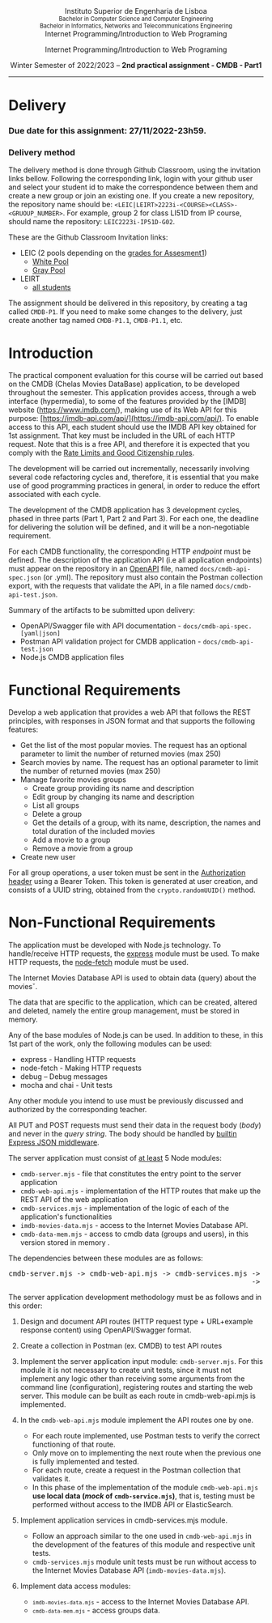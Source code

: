 <div style="text-align: center">
   Instituto Superior de Engenharia de Lisboa
   <div style="font-size: 80%">
   Bachelor in Computer Science and Computer Engineering
   <br>Bachelor in Informatics, Networks and Telecommunications Engineering
   </div>
   Internet Programming/Introduction to Web Programing

   Internet Programming/Introduction to Web Programing

   Winter Semester of 2022/2023 – **2nd practical assignment - CMDB - Part1**

</div>

---

# Delivery

### **Due date for this assignment: 27/11/2022-23h59**.

### **Delivery method**

The delivery method is done through Github Classroom, using the invitation links bellow. Following the corresponding link, login with your github user and select your student id to make the correspondence between them and create a new group or join an existing one. If you create a new repository, the repository name should be: `<LEIC|LEIRT>2223i-<COURSE><CLASS>-<GRUOUP_NUMBER>`. For example, group 2 for class LI51D from IP course, should name the repository: `LEIC2223i-IP51D-G02`.  

These are the Github Classroom Invitation links:

- LEIC (2 pools depending on the [grades for Assesment1](https://2223moodle.isel.pt/mod/resource/view.php?id=124853))
  - [White Pool](https://classroom.github.com/a/JL8hcNB_)
  - [Gray Pool](https://classroom.github.com/a/rBOkvg8r)
- LEIRT
  - [all students](https://classroom.github.com/a/WgQbraQn)

The assignment should be delivered in this repository, by creating a tag called `CMDB-P1`. If you need to make some changes to the delivery, just create another tag named `CMDB-P1.1`, `CMDB-P1.1`, etc.

# Introduction

The practical component evaluation for this course will be carried out based on the CMDB (Chelas Movies DataBase) application, to be developed throughout the semester. This application provides access, through a web interface (hypermedia), to some of the features provided by the [IMDB] website (https://www.imdb.com/), making use of its Web API for this purpose:
[https://imdb-api.com/api/](https://imdb-api.com/api/). 
To enable access to this API, each student should use the IMDB API key obtained for 1st assignment.  That key must be included in the URL of each HTTP request.
Note that this is a free API, and therefore it is expected that you comply with the [Rate Limits and Good Citizenship rules](https://imdb-api.com/pricing).

The development will be carried out incrementally, necessarily involving several code refactoring cycles and, therefore, it is essential that you make use of good programming practices in general, in order to reduce the effort associated with each cycle.

The development of the CMDB application has 3 development cycles, phased in three parts (Part 1, Part 2 and Part 3). For each one, the deadline for delivering the solution will be defined, and it will be a non-negotiable requirement.

For each CMDB functionality, the corresponding HTTP *endpoint* must be defined. The description of the application API (i.e all application endpoints) must appear on the repository in an [OpenAPI](https://oai.github.io/Documentation/specification.html) file, named `docs/cmdb-api-spec.json` (or .yml). The repository must also contain the Postman collection export, with the requests that validate the API, in a file named  `docs/cmdb-api-test.json`.

Summary of the artifacts to be submitted upon delivery:

* OpenAPI/Swagger file with API documentation - `docs/cmdb-api-spec.[yaml|json]` 
* Postman API validation project for CMDB application - `docs/cmdb-api-test.json`
* Node.js CMDB application files

# Functional Requirements

Develop a web application that provides a web API that follows the REST principles, with responses in JSON format and that supports the following features:

* Get the list of the most popular movies. The request has an optional parameter to limit the number of returned movies (max 250) 
* Search movies by name. The request has an optional parameter to limit the number of returned movies (max 250) 
* Manage favorite movies groups
  * Create group providing its name and description
  * Edit group by changing its name and description
  * List all groups
  * Delete a group
  * Get the details of a group, with its name, description, the names and total duration of the included movies
  * Add a movie to a group
  * Remove a movie from a group
* Create new user
  
For all group operations, a user token must be sent in the [Authorization header](https://developer.mozilla.org/en-US/docs/Web/HTTP/Headers/Authorization) using a Bearer Token. This token is generated at user creation, and consists of a UUID string, obtained from the `crypto.randomUUID()` method.

# Non-Functional Requirements

The application must be developed with Node.js technology. To handle/receive HTTP requests, the [express](https://expressjs.com/) module must be used. To make HTTP requests, the [node-fetch](https://www.npmjs.com/package/node-fetch) module must be used.

The Internet Movies Database API is used to obtain data (query) about the moviesˇ.

The data that are specific to the application, which can be created, altered and deleted, namely the entire group management, must be stored in memory.

Any of the base modules of Node.js can be used. In addition to these, in this 1st part of the work, only the following modules can be used:

* express - Handling HTTP requests
* node-fetch - Making HTTP requests
* debug – Debug messages
* mocha and chai - Unit tests
  
Any other module you intend to use must be previously discussed and authorized by the corresponding teacher.

All PUT and POST requests must send their data in the request body (_body_) and never in the _query string_. The body should be handled by [builtin Express JSON middleware](https://expressjs.com/en/4x/api.html#express.json).

The server application must consist of <u>at least</u> 5 Node modules:

* <code>cmdb-server.mjs</code> - file that constitutes the entry point to the server application
* <code>cmdb-web-api.mjs</code> - implementation of the HTTP routes that make up the REST API of the web application
* <code>cmdb-services.mjs</code> - implementation of the logic of each of the application's functionalities
* <code>imdb-movies-data.mjs</code> - access to the Internet Movies Database API.
* <code>cmdb-data-mem.mjs</code> - access to cmdb data (groups and users), in this version stored in memory .

The dependencies between these modules are as follows:

<pre>
cmdb-server.mjs -> cmdb-web-api.mjs -> cmdb-services.mjs -> imdb-movies-data.mjs
                                                         -> cmdb-data-mem.mjs
</pre>

The server application development methodology must be as follows and in this order:

1. Design and document API routes (HTTP request type + URL+example response content) using OpenAPI/Swagger format.
2. Create a collection in Postman (ex. CMDB) to test API routes
3. Implement the server application input module: <code>cmdb-server.mjs</code>. For this module it is not necessary to create unit tests, since it must not implement any logic other than receiving some arguments from the command line (configuration), registering routes and starting the web server. This module can be built as each route in cmdb-web-api.mjs is implemented.
4. In the <code>cmdb-web-api.mjs</code> module implement the API routes one by one.
   * For each route implemented, use Postman tests to verify the correct functioning of that route.
   * Only move on to implementing the next route when the previous one is fully implemented and tested.
   * For each route, create a request in the Postman collection that validates it.
   * In this phase of the implementation of the module <code>cmdb-web-api.mjs</code> **use local data (*mock* of <code>cmdb-service.mjs</code>)**, that is, testing must be performed without access to the IMDB API or ElasticSearch.
  
5. Implement application services in cmdb-services.mjs module.
   * Follow an approach similar to the one used in `cmdb-web-api.mjs` in the development of the features of this module and respective unit tests.
   * `cmdb-services.mjs` module unit tests must be run without access to the Internet Movies Database API (`imdb-movies-data.mjs`).
6. Implement data access modules:
   * <code>`imdb-movies-data.mjs`</code> - access to the Internet Movies Database API.
   * <code>`cmdb-data-mem.mjs`</code> - access groups data.
